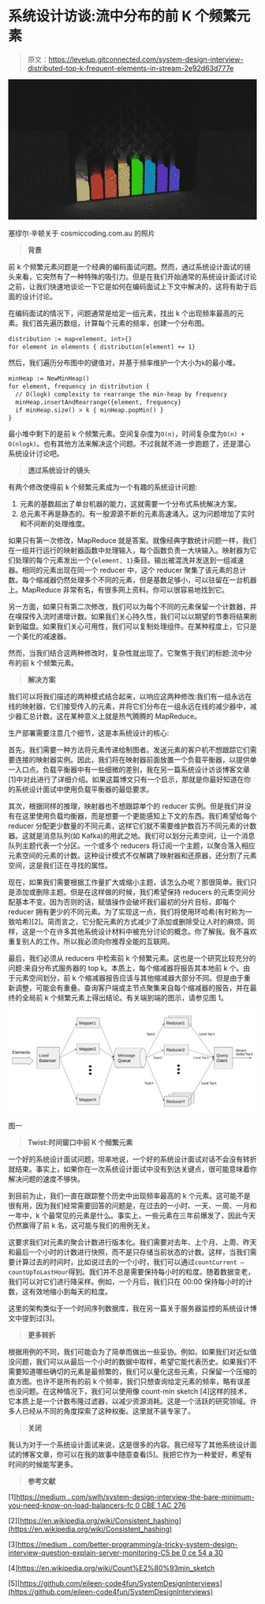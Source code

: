 # 系统设计访谈:流中分布的前 K 个频繁元素

> 原文：<https://levelup.gitconnected.com/system-design-interview-distributed-top-k-frequent-elements-in-stream-2e92d63d777e>

![](img/abf7f538fffb0b7e67ad4ae956686a3a.png)

塞缪尔·辛顿关于 cosmiccoding.com.au 的照片

> **背景**

前 k 个频繁元素问题是一个经典的编码面试问题。然而，通过系统设计面试的镜头来看，它突然有了一种特殊的吸引力。但是在我们开始通常的系统设计面试讨论之前，让我们快速地谈论一下它是如何在编码面试上下文中解决的，这将有助于后面的设计讨论。

在编码面试的情况下，问题通常是给定一组元素，找出 k 个出现频率最高的元素。我们首先遍历数组，计算每个元素的频率，创建一个分布图。

```
distribution := map<element, int>{}
for element in elements { distribution[element] += 1}
```

然后，我们遍历分布图中的键值对，并基于频率维护一个大小为`k`的最小堆。

```
minHeap := NewMinHeap()
for element, frequency in distribution {
  // O(logk) complexity to rearrange the min-heap by frequency
  minHeap.insertAndRearrange({element, frequency}
  if minHeap.size() > k { minHeap.popMin() }
}
```

最小堆中剩下的是前 k 个频繁元素。空间复杂度为`O(n)`，时间复杂度为`O(n) + O(nlogk)`。也有其他方法来解决这个问题。不过我就不进一步跑题了，还是潜心系统设计讨论吧。

> **透过系统设计的镜头**

有两个修改使得前 k 个频繁元素成为一个有趣的系统设计问题:

1.  元素的基数超出了单台机器的能力，这就需要一个分布式系统解决方案。
2.  总元素不再是静态的。有一股源源不断的元素高速涌入。这为问题增加了实时和不间断的处理维度。

如果只有第一次修改，MapReduce 就是答案。就像经典字数统计问题一样，我们在一组并行运行的映射器函数中处理输入，每个函数负责一大块输入。映射器为它们处理的每个元素发出一个`{element, 1}`条目。输出被混洗并发送到一组减速器。相同的元素出现在同一个 reducer 中，这个 reducer 聚集了该元素的总计数。每个缩减器仍然处理多个不同的元素，但是基数足够小，可以驻留在一台机器上。MapReduce 非常有名，有很多网上资料。你可以很容易地找到它。

另一方面，如果只有第二次修改，我们可以为每个不同的元素保留一个计数器，并在嗅探传入流时递增计数。如果我们关心持久性，我们可以以期望的节奏将结果刷新到磁盘。如果我们关心可用性，我们可以复制处理组件。在某种程度上，它只是一个美化的减速器。

然而，当我们结合这两种修改时，复杂性就出现了。它聚焦于我们的标题:流中分布的前 k 个频繁元素。

> **解决方案**

我们可以将我们描述的两种模式结合起来，以响应这两种修改:我们有一组永远在线的映射器，它们接受传入的元素，并将它们分布在一组永远在线的减少器中，减少器汇总计数。这在某种意义上就是热气腾腾的 MapReduce。

生产部署需要注意几个细节，这是本系统设计的核心:

首先，我们需要一种方法将元素传递给制图者。发送元素的客户机不想跟踪它们需要连接的映射器实例。因此，我们将在映射器前面放置一个负载平衡器，以提供单一入口点。负载平衡器中有一些细微的差别，我在另一篇系统设计访谈博客文章[1]中对此进行了详细介绍。如果这篇博文只有一个启示，那就是你最好知道在你的系统设计面试中使用负载平衡器的最低要求。

其次，根据同样的推理，映射器也不想跟踪单个的 reducer 实例。但是我们并没有在这里使用负载均衡器，而是想要一个更能感知上下文的东西。我们希望给每个 reducer 分配更少数量的不同元素，这样它们就不需要维护数百万不同元素的计数器。这就是消息队列(如 Kafka)的用武之地。我们可以划分元素空间，让一个消息队列主题代表一个分区。一个或多个 reducers 将订阅一个主题，以聚合落入相应元素空间的元素的计数。这种设计模式不仅解耦了映射器和还原器，还分割了元素空间，这是我们正在寻找的属性。

现在，如果我们需要根据工作量扩大或缩小主题，该怎么办呢？那很简单。我们只是添加或删除主题。但是在这样做的时候，我们希望保持 reducers 的元素空间分配基本不变。因为否则的话，赋值操作会破坏我们最初的分片目标，即每个 reducer 拥有更少的不同元素。为了实现这一点，我们将使用环哈希(有时称为一致哈希)[2]。简而言之，它分配元素的方式减少了添加或删除受让人时的麻烦。同样，这是一个在许多其他系统设计材料中被充分讨论的概念。你了解我。我不喜欢重复别人的工作。所以我必须向你推荐全能的互联网。

最后，我们必须从 reducers 中检索前 k 个频繁元素。这也是一个研究比较充分的问题:来自分布式服务器的 top k。本质上，每个缩减器将报告其本地前 k 个。由于元素空间划分，前 k 个缩减器报告应该与其他缩减器大部分不同。但是由于重新调整，可能会有重叠。查询客户端或主节点聚集来自每个缩减器的报告，并在最终的全局前 k 个频繁元素上得出结论。有关端到端的图示，请参见图 1。

![](img/5893ed828a3cb3bf875123e42f7092b2.png)

图一

> **Twist:时间窗口中前 K 个频繁元素**

一个好的系统设计面试问题，坦率地说，一个好的系统设计面试对话不会没有转折就结束。事实上，如果你在一次系统设计面试中没有到达关键点，很可能意味着你解决问题的速度不够快。

到目前为止，我们一直在跟踪整个历史中出现频率最高的 k 个元素。这可能不是很有用，因为我们经常需要回答的问题是，在过去的一小时、一天、一周、一月和一年中，k 个最常见的元素是什么。事实上，一些元素在三年前爆发了，因此今天仍然赢得了前 k 名，这可能与我们的用例无关。

这要求我们对元素的聚合计数进行版本化。我们需要对去年、上个月、上周、昨天和最后一个小时的计数进行快照，而不是只存储当前状态的计数。这样，当我们需要计算过去的时间时，比如说过去的一个小时，我们可以通过`countCurrent — countUpToLastHour`得到。我们并不总是需要保持每小时的粒度。随着数据变老，我们可以对它们进行降采样。例如，一个月后，我们只在 00:00 保持每小时的计数，这有效地缩小到每天的粒度。

这里的架构类似于一个时间序列数据库，我在另一篇关于服务器监控的系统设计博文中提到过[3]。

> **更多转折**

根据用例的不同，我们可能会为了简单而做出一些妥协。例如，如果我们对近似值没问题，我们可以从最后一个小时的数据中取样，希望它能代表历史。如果我们不需要知道哪些确切的元素是最频繁的，我们可以量化这些元素，只保留一个压缩的直方图。也许不是所有的前 k 个频率，我们只想查询给定元素的频率，略有误差也没问题。在这种情况下，我们可以使用像 count-min sketch [4]这样的技术，它本质上是一个计数布隆过滤器，以减少资源消耗。这是一个活跃的研究领域。许多人已经从不同的角度探索了这种权衡。这里就不装专家了。

> **关闭**

我认为对于一个系统设计面试来说，这是很多的内容。我已经写了其他系统设计面试的博客文章，你可以在我的故事中随意查看[5]。我把它作为一种爱好，希望有时间的时候能写更多。

> **参考文献**

[1][https://medium . com/swlh/system-design-interview-the-bare-minimum-you-need-know-on-load-balancers-fc 0 CBE 1 AC 276](https://medium.com/swlh/system-design-interview-the-bare-minimum-you-need-to-know-about-load-balancers-fc0cbe1ac276)

[2][https://en.wikipedia.org/wiki/Consistent_hashing](https://en.wikipedia.org/wiki/Consistent_hashing)

[3][https://medium . com/better-programming/a-tricky-system-design-interview-question-explain-server-monitoring-C5 be 0 ce 54 a 30](https://medium.com/better-programming/a-tricky-system-design-interview-question-explain-server-monitoring-c5be0ce54a30)

[4]https://en.wikipedia.org/wiki/Count%E2%80%93min_sketch

[5][https://github.com/eileen-code4fun/SystemDesignInterviews](https://github.com/eileen-code4fun/SystemDesignInterviews)
